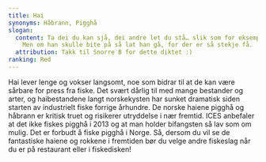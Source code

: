 ```yaml
---
title: Hai
synonyms: Håbrann, Pigghå
slogan:
  content: Ta dei du kan sjå, dei andre let du stå… slik som for eksempel pigghå.
    Men om han skulle bite på så lat han gå, for der er så stekje få.
  attribution: Takk til Snorre B for dette diktet :)
ranking: Red
---
```


Hai lever lenge og vokser langsomt, noe som bidrar til at de kan være sårbare for press fra fiske. Det svært dårlig til med mange bestander og arter, og haibestandene langt norskekysten har sunket dramatisk siden starten av industrielt fiske forrige århundre. De norske haiene pigghå og håbrann er kritisk truet og risikerer utryddelse i nær fremtid. ICES anbefaler at det ikke fiskes pigghå i 2013 og at man holder bifangsten så lav som om mulig. Det er forbudt å fiske pigghå i Norge. Så, dersom du vil se de fantastiske haiene og rokkene i fremtiden bør du velge andre fiskeslag når du er på restaurant eller i fiskedisken!
